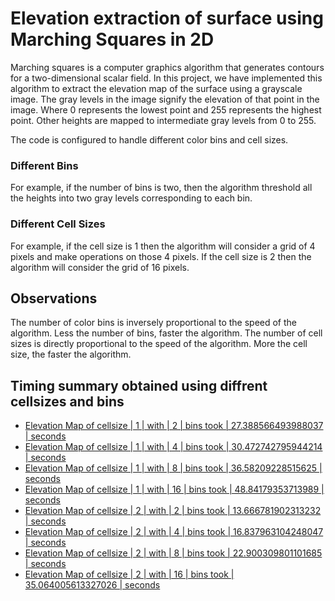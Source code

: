 # Elevation extraction of surface using Marching Squares in 2D

Marching squares is a computer graphics algorithm that generates contours for a two-dimensional scalar field.
In this project, we have implemented this algorithm to extract the elevation map of the surface using a grayscale image. The gray levels in the image signify the elevation of that point in the image. Where 0 represents the lowest point and 255 represents the highest point. Other heights are mapped to intermediate gray levels from 0 to 255.

The code is configured to handle different color bins and cell sizes.
### Different Bins 
For example, if the number of bins is two, then the algorithm threshold all the heights into two gray levels corresponding to each bin.
### Different Cell Sizes
For example, if the cell size is 1 then the algorithm will consider a grid of 4 pixels and make operations on those 4 pixels. If the cell size is 2 then the algorithm will consider the grid of 16 pixels.

## Observations
The number of color bins is inversely proportional to the speed of the algorithm. Less the number of bins, faster the algorithm. 
The number of cell sizes is directly proportional to the speed of the algorithm. More the cell size, the faster the algorithm.

## Timing summary obtained using diffrent cellsizes and bins

 - [Elevation Map of cellsize | 1 | with | 2 | bins took | 27.388566493988037 | seconds](https://github.com/saifkhan-m/VisFinal/blob/master/Elevation_Map_of%20cellsize_1_and_2_bins.png)
 - [Elevation Map of cellsize | 1 | with | 4 | bins took | 30.472742795944214 | seconds](https://github.com/saifkhan-m/VisFinal/blob/master/Elevation_Map_of%20cellsize_1_and_4_bins.png)
 - [Elevation Map of cellsize | 1 | with | 8 | bins took | 36.58209228515625 | seconds](https://github.com/saifkhan-m/VisFinal/blob/master/Elevation_Map_of%20cellsize_1_and_8_bins.png)
 - [Elevation Map of cellsize | 1 | with | 16 | bins took | 48.84179353713989 | seconds](https://github.com/saifkhan-m/VisFinal/blob/master/Elevation_Map_of%20cellsize_1_and_16_bins.png)
 - [Elevation Map of cellsize | 2 | with | 2 | bins took | 13.666781902313232 | seconds](https://github.com/saifkhan-m/VisFinal/blob/master/Elevation_Map_of%20cellsize_2_and_2_bins.png)
 - [Elevation Map of cellsize | 2 | with | 4 | bins took | 16.837963104248047 | seconds](https://github.com/saifkhan-m/VisFinal/blob/master/Elevation_Map_of%20cellsize_2_and_4_bins.png)
 - [Elevation Map of cellsize | 2 | with | 8 | bins took | 22.900309801101685 | seconds](https://github.com/saifkhan-m/VisFinal/blob/master/Elevation_Map_of%20cellsize_2_and_8_bins.png)
 - [Elevation Map of cellsize | 2 | with | 16 | bins took | 35.064005613327026 | seconds](https://github.com/saifkhan-m/VisFinal/blob/master/Elevation_Map_of%20cellsize_2_and_16_bins.png)
